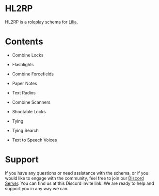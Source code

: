 # HL2RP

HL2RP is a roleplay schema for [Lilia](https://github.com/LiliaFramework/Lilia).

# Contents

- Combine Locks
  
- Flashlights
  
- Combine Forcefields
  
- Paper Notes

- Text Radios
  
- Combine Scanners

- Shootable Locks

- Tying

- Tying Search

- Text to Speech Voices 

# Support

If you have any questions or need assistance with the schema, or if you would like to engage with the community, feel free to join our [Discord Server](https://discord.gg/52MSnh39vw). You can find us at this Discord invite link. We are ready to help and support you in any way we can.
